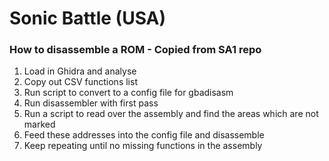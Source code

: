 # Sonic Battle (USA)

### How to disassemble a ROM - Copied from SA1 repo

1. Load in Ghidra and analyse
1. Copy out CSV functions list
1. Run script to convert to a config file for gbadisasm
1. Run disassembler with first pass
1. Run a script to read over the assembly and find the areas which are not marked
1. Feed these addresses into the config file and disassemble
1. Keep repeating until no missing functions in the assembly
